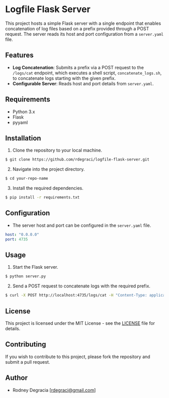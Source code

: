 # Logfile Flask Server

This project hosts a simple Flask server with a single endpoint that enables concatenation of log files based on a prefix provided through a POST request. The server reads its host and port configuration from a `server.yaml` file.

## Features

- **Log Concatenation**: Submits a prefix via a POST request to the `/logs/cat` endpoint, which executes a shell script, `concatenate_logs.sh`, to concatenate logs starting with the given prefix.
- **Configurable Server**: Reads host and port details from `server.yaml`.

## Requirements

- Python 3.x
- Flask
- pyyaml

## Installation

1. Clone the repository to your local machine.
```bash
$ git clone https://github.com/rdegraci/logfile-flask-server.git
```
2. Navigate into the project directory.
```bash
$ cd your-repo-name
```
3. Install the required dependencies.
```bash
$ pip install -r requirements.txt
```

## Configuration

- The server host and port can be configured in the `server.yaml` file.

```yaml
host: "0.0.0.0"
port: 4735
```

## Usage

1. Start the Flask server.
```bash
$ python server.py
```

2. Send a POST request to concatenate logs with the required prefix.
```bash
$ curl -X POST http://localhost:4735/logs/cat -H "Content-Type: application/json" -d '{"prefix":"your_log_prefix"}'
```

## License

This project is licensed under the MIT License - see the [LICENSE](LICENSE) file for details.

## Contributing

If you wish to contribute to this project, please fork the repository and submit a pull request.

## Author

- Rodney Degracia [rdegraci@gmail.com]
